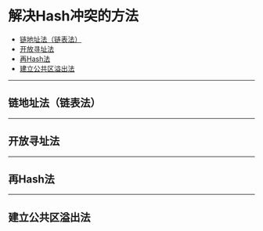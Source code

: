 # 解决Hash冲突的方法
<!-- TOC -->

- [链地址法（链表法）](#链地址法链表法)
- [开放寻址法](#开放寻址法)
- [再Hash法](#再hash法)
- [建立公共区溢出法](#建立公共区溢出法)

<!-- /TOC -->
---
## 链地址法（链表法）

---
## 开放寻址法

---
## 再Hash法

---
## 建立公共区溢出法